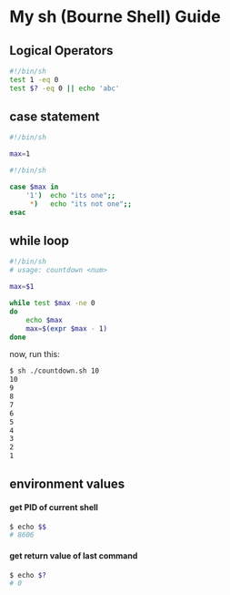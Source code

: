 My sh (Bourne Shell) Guide
==========================
## Logical Operators

```sh
#!/bin/sh
test 1 -eq 0
test $? -eq 0 || echo 'abc'
```

## case statement

```sh
#!/bin/sh

max=1

#!/bin/sh

case $max in
    '1')  echo "its one";;
     *)   echo "its not one";;
esac
```
## while loop

```sh
#!/bin/sh
# usage: countdown <num>

max=$1

while test $max -ne 0
do
    echo $max
    max=$(expr $max - 1)
done
```
now, run this:

```sh
$ sh ./countdown.sh 10
10
9
8
7
6
5
4
3
2
1
```

## environment values

#### get PID of current shell
```sh
$ echo $$
# 8606
```
#### get return value of last command
```sh
$ echo $?
# 0
```
